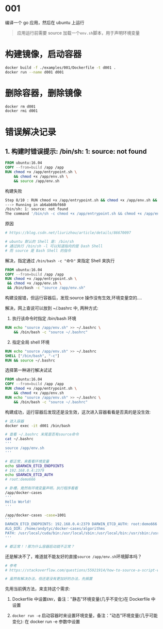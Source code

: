 # 001

编译一个 go 应用，然后在 ubuntu 上运行

> 应用运行前需要 source 加载一个`env.sh`脚本，用于声明环境变量

# 构建镜像，启动容器

```bash
docker build -f ./examples/001/Dockerfile -t d001 .
docker run --name d001 d001
```

# 删除容器，删除镜像

```bash
docker rm d001
docker rmi d001
```

# 错误解决记录

## 1. 构建时错误提示: /bin/sh: 1: source: not found

```Dockerfile
FROM ubuntu:16.04
COPY --from=build /app /app
RUN chmod +x /app/entrypoint.sh \
    && chmod +x /app/env.sh \
    && source /app/env.sh
```

构建失败

```bash
Step 8/10 : RUN chmod +x /app/entrypoint.sh && chmod +x /app/env.sh && source /app/env.sh
---> Running in ab6ab60bf660
/bin/sh: 1: source: not found
The command '/bin/sh -c chmod +x /app/entrypoint.sh && chmod +x /app/env.sh && source /app/env.sh' returned a non-zero code: 127
```

原因

```bash
# https://blog.csdn.net/liurizhou/article/details/86670097

# ubuntu 默认的 Shell 是: /bin/sh
# 通过执行 /bin/sh -l 可以知道指向的是 Dash Shell
# 而 source 是 Bash Shell 的指令
```

解决，指定通过 `/bin/bash -c "命令"` 来指定 Shell 来执行

```Dockerfile
FROM ubuntu:16.04
COPY --from=build /app /app
RUN chmod +x /app/entrypoint.sh \
 && chmod +x /app/env.sh \
 && /bin/bash -c "source /app/env.sh"
```

构建没报错，但运行容器后，发现:source 操作没有生效,环境变量空的....

解决，网上查说可以放到 ~/.bashrc 中, 两种方式:

1. 执行该命令时指定 /bin/bash 环境

```Dockerfile
RUN echo "source /app/env.sh" >> ~/.bashrc \
    && /bin/bash -c "source ~/.bashrc"
```

2. 指定全局 shell 环境

```Dockerfile
RUN echo "source /app/env.sh" >> ~/.bashrc
SHELL ["/bin/bash", "-c"]
RUN && source ~/.bashrc
```

选择第一种进行解决试试

```Dockerfile
FROM ubuntu:16.04
COPY --from=build /app /app
RUN chmod +x /app/entrypoint.sh \
    && chmod +x /app/env.sh
RUN echo "source /app/env.sh" >> ~/.bashrc \
    && /bin/bash -c "source ~/.bashrc"
```

构建成功，运行容器后发现还是没生效，这次进入容器看看是否真的是没生效:

```bash
# 进入容器
docker exec -it d001 /bin/bash

# 查看 ~/.bashrc 末尾是否有source命令
cat ~/.bashrc
'''
source /app/env.sh
'''

# 都正常，来看看环境变量
echo $DARWIN_ETCD_ENDPOINTS
# 192.168.0.4:2379
echo $DARWIN_ETCD_AUTH
# root:demo666

# 卧槽，竟然有环境变量声明，执行程序看看
/app/docker-cases
'''
Hello World!
'''

/app/docker-cases -case=1001
'''
DARWIN_ETCD_ENDPOINTS: 192.168.0.4:2379 DARWIN_ETCD_AUTH: root:demo666
ALG_DIR: /home/andytyc/docker-cases/algorithms
PATH: /usr/local/cuda/bin:/usr/local/sbin:/usr/local/bin:/usr/sbin:/usr/bin:/sbin:/bin
'''

# 都正常！！那为什么容器启动就不正常？
```

还是解决不了，难道就不能友好的直接`source /app/env.sh`环境脚本吗？

```bash
# 参考
# https://stackoverflow.com/questions/55921914/how-to-source-a-script-with-environment-variables-in-a-docker-build-process

# 虽然有解决办法，但还是没有更加好的办法，先搁置
```

先用当前俩方法，来支持这个需求:

1. Dockerfile 中设置`ENV`，备注："静态"环境变量(几乎不变化)在 Dockerfile 中设置

2. `docker run -e` 启动容器时来设置环境变量，备注："动态"环境变量(几乎可能变化): 在 docker run -e 参数中设置
